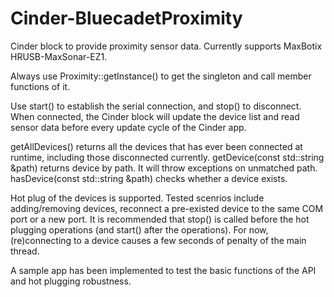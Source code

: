 # Cinder-BluecadetProximity

Cinder block to provide proximity sensor data. Currently supports MaxBotix HRUSB-MaxSonar-EZ1.

Always use Proximity::getInstance() to get the singleton and call member functions of it. 

Use start() to establish the serial connection, and stop() to disconnect. When connected, the Cinder block will update the device list and read sensor data before every update cycle of the Cinder app.

getAllDevices() returns all the devices that has ever been connected at runtime, including those disconnected currently. getDevice(const std::string &path) returns device by path. It will throw exceptions on unmatched path. hasDevice(const std::string &path) checks whether a device exists.

Hot plug of the devices is supported. Tested scenrios include adding/removing devices, reconnect a pre-existed device to the same COM port or a new port. It is recommended that stop() is called before the hot plugging operations (and start() after the operations). For now, (re)connecting to a device causes a few seconds of penalty of the main thread.

A sample app has been implemented to test the basic functions of the API and hot plugging robustness.